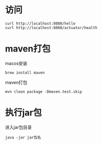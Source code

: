 # 访问
```shell
curl http://localhost:8080/hello
curl http://localhost:8080/actuator/health
```

# maven打包
macos安装
```shell
brew install maven
```
maven打包
```shell
mvn clean package -Dmaven.test.skip
```

# 执行jar包
进入jar包目录
```shell
java -jar jar包名
```